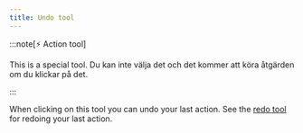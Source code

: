 ```yaml
---
title: Undo tool
---
```


:::note[⚡ Action tool]

This is a special tool.
Du kan inte välja det och det kommer att köra åtgärden om du klickar på det.

:::

When clicking on this tool you can undo your last action.
See the [redo tool](redo) for redoing your last action.
